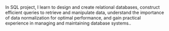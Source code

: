 
In SQL project, I learn to design and create relational databases, construct efficient queries to retrieve and manipulate data, understand the importance of data normalization for optimal performance, and gain practical experience in managing and maintaining database systems..
